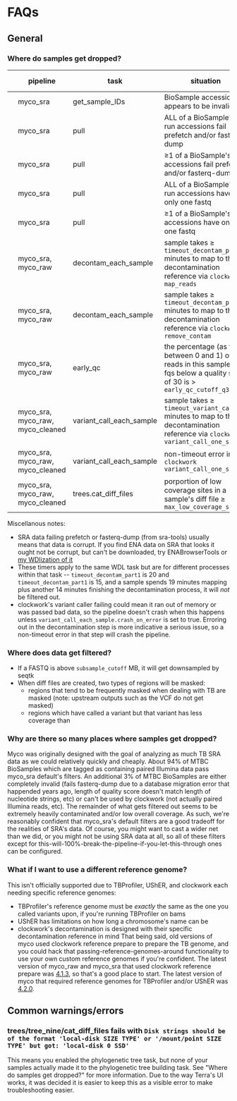 # FAQs

## General
### Where do samples get dropped?
|   | pipeline                         | task                     | situation                                                                                                                       | can this filter be disabled?            | can be made a fatal error instead of a silent filter? |
|---|----------------------------------|--------------------------|---------------------------------------------------------------------------------------------------------------------------------|-----------------------------------------|-------------------------------------------------------|
|   | myco_sra                         | get_sample_IDs           | BioSample accession appears to be invalid                                                                                       | no                                      | no                                                    |
|   | myco_sra                         | pull                     | ALL of a BioSample's run accessions fail prefetch and/or fasterq-dump                                                           | no                                      | yes, via `pull.fail_on_invalid`                       |
|   | myco_sra                         | pull                     | ≥1 of a BioSample's run accessions fail prefetch and/or fasterq-dump                                                            | yes, disabled by default                | yes, via `pull.fail_on_invalid`                       |
|   | myco_sra                         | pull                     | ALL of a BioSample's run accessions have only one fastq                                                                         | no                                      | yes, via `pull.fail_on_invalid`                       |
|   | myco_sra                         | pull                     | ≥1 of a BioSample's run accessions have only one fastq                                                                          | yes, disabled by default                | yes, via `pull.fail_on_invalid`                       |
|   | myco_sra, myco_raw               | decontam_each_sample     | sample takes ≥ `timeout_decontam_part1` minutes to map to the decontamination reference via `clockwork map_reads`               | yes, via `timeout_decontam_part1` = 0   | yes, via `variant_call_each_sample.crash_on_timeout`  |
|   | myco_sra, myco_raw               | decontam_each_sample     | sample takes ≥ `timeout_decontam_part2` minutes to map to the decontamination reference via `clockwork remove_contam`           | yes, via `timeout_decontam_part2` = 0   | yes, via `variant_call_each_sample.crash_on_timeout`  |
|   | myco_sra, myco_raw               | early_qc                 | the percentage (as float between 0 and 1) of reads in this sample's fqs below a quality score of 30 is > `early_qc_cutoff_q30`  | yes, disabled by default                | no                                                    |
|   | myco_sra, myco_raw, myco_cleaned | variant_call_each_sample | sample takes ≥ `timeout_variant_caller` minutes to map to the decontamination reference via `clockwork variant_call_one_sample` | yes, via `timeout_variant_caller` = 0   | yes, via `variant_call_each_sample.crash_on_timeout`  |
|   | myco_sra, myco_raw, myco_cleaned | variant_call_each_sample | non-timeout error in `clockwork variant_call_one_sample`                                                                        | no                                      | yes, via `variant_call_each_sample.crash_on_error`    |
|   | myco_sra, myco_raw, myco_cleaned | trees.cat_diff_files     | porportion of low coverage sites in a sample's diff file ≥ `max_low_coverage_sites`                                             | yes, via `max_low_coverage_sites` = 1.0 | no                                                    |


Miscellanous notes:
* SRA data failing prefetch or fasterq-dump (from sra-tools) usually means that data is corrupt. If you find ENA data on SRA that looks it ought not be corrupt, but can't be downloaded, try ENABrowserTools or [my WDlization of it](https://github.com/aofarrel/enaBrowserTools-wdl)
* These timers apply to the same WDL task but are for different processes within that task -- `timeout_decontam_part1` is 20 and `timeout_decontam_part1` is 15, and a sample spends 19 minutes mapping plus another 14 minutes finishing the decontamination process, it will *not* be filtered out.
* clockwork's variant caller failing could mean it ran out of memory or was passed bad data, so the pipeline doesn't crash when this happens unless `variant_call_each_sample.crash_on_error` is set to true. Erroring out in the decontamination step is more indicative a serious issue, so a non-timeout error in that step will crash the pipeline.

### Where does data get filtered?
* If a FASTQ is above `subsample_cutoff` MB, it will get downsampled by seqtk
* When diff files are created, two types of regions will be masked:
  * regions that tend to be frequently masked when dealing with TB are masked (note: upstream outputs such as the VCF do not get masked)
  * regions which have called a variant but that variant has less coverage than 

### Why are there so many places where samples get dropped?
Myco was originally designed with the goal of analyzing as much TB SRA data as we could relatively quickly and cheaply. About 94% of MTBC BioSamples which are tagged as containing paired Illumina data pass myco_sra default's filters. An additional 3% of MTBC BioSamples are either completely invalid (fails fasterq-dump due to a database migration error that happended years ago, length of quality score doesn't match length of nucleotide strings, etc) or can't be used by clockwork (not actually paired Illumina reads, etc). The remainder of what gets filtered out seems to be extremely heavily contaminated and/or low overall coverage. As such, we're reasonably confident that myco_sra's default filters are a good tradeoff for the realities of SRA's data. Of course, you might want to cast a wider net than we did, or you might not be using SRA data at all, so all of these filters except for this-will-100%-break-the-pipeline-if-you-let-this-through ones can be configured.


### What if I want to use a different reference genome?
This isn't officially supported due to TBProfiler, UShER, and clockwork each needing specific reference genomes:
* TBProfiler's reference genome must be *exactly* the same as the one you called variants upon, if you're running TBProfiler on bams
* UShER has limitations on how long a chromosome's name can be
* clockwork's decontamination is designed with their specific decontamination reference in mind
That being said, old versions of myco used clockwork reference prepare to prepare the TB genome, and you could hack that passing-reference-genomes-around functionality to use your own custom reference genomes if you're confident. The latest version of myco_raw and myco_sra that used clockwork reference prepare was [4.1.3](https://github.com/aofarrel/myco/releases/tag/4.1.3), so that's a good place to start. The latest version of myco that required reference genomes for TBProfiler and/or UShER was [4.2.0](https://github.com/aofarrel/myco/releases/tag/4.2.0).


## Common warnings/errors
### trees/tree_nine/cat_diff_files fails with `Disk strings should be of the format 'local-disk SIZE TYPE' or '/mount/point SIZE TYPE' but got: 'local-disk 0 SSD'`
This means you enabled the phylogenetic tree task, but none of your samples actually made it to the phylogenetic tree building task. See "Where do samples get dropped?" for more information. Due to the way Terra's UI works, it was decided it is easier to keep this as a visible error to make troubleshooting easier.